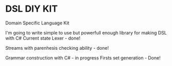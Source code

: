 # DSL DIY KIT
Domain Specific Language Kit

I'm going to write simple to use but powerfull enough library for making DSL with C#
Current state
Lexer - done!

Streams with parenhesis checking ability - done!

Grammar construction with C# - in progress
Firsts set generation - Done!
